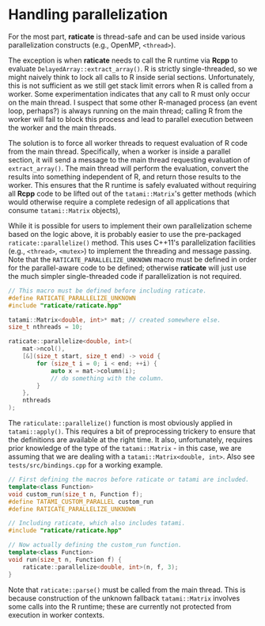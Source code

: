 # Handling parallelization

For the most part, **raticate** is thread-safe and can be used inside various parallelization constructs (e.g., OpenMP, `<thread>`).

The exception is when **raticate** needs to call the R runtime via **Rcpp** to evaluate `DelayedArray::extract_array()`.
R is strictly single-threaded, so we might naively think to lock all calls to R inside serial sections.
Unfortunately, this is not sufficient as we still get stack limit errors when R is called from a worker.
Some experimentation indicates that any call to R must only occur on the main thread.
I suspect that some other R-managed process (an event loop, perhaps?) is always running on the main thread;
calling R from the worker will fail to block this process and lead to parallel execution between the worker and the main threads.

The solution is to force all worker threads to request evaluation of R code from the main thread.
Specifically, when a worker is inside a parallel section, it will send a message to the main thread requesting evaluation of `extract_array()`.
The main thread will perform the evaluation, convert the results into something independent of R, and return those results to the worker.
This ensures that the R runtime is safely evaluated without requiring all **Rcpp** code to be lifted out of the `tatami::Matrix`'s getter methods
(which would otherwise require a complete redesign of all applications that consume `tatami::Matrix` objects),

While it is possible for users to implement their own parallelization scheme based on the logic above, it is probably easier to use the pre-packaged `raticate::parallelize()` method.
This uses C++11's parallelization facilities (e.g., `<thread>`, `<mutex>`) to implement the threading and message passing.
Note that the `RATICATE_PARALLELIZE_UNKNOWN` macro must be defined in order for the parallel-aware code to be defined;
otherwise **raticate** will just use the much simpler single-threaded code if parallelization is not required.

```cpp
// This macro must be defined before including raticate.
#define RATICATE_PARALLELIZE_UNKNOWN
#include "raticate/raticate.hpp"

tatami::Matrix<double, int>* mat; // created somewhere else.
size_t nthreads = 10;

raticate::parallelize<double, int>(
    mat->ncol(), 
    [&](size_t start, size_t end) -> void {
        for (size_t i = 0; i < end; ++i) {
            auto x = mat->column(i);
            // do something with the column.
        }
    }, 
    nthreads
);
```

The `raticulate::parallelize()` function is most obviously applied in `tatami::apply()`.
This requires a bit of preprocessing trickery to ensure that the definitions are available at the right time.
It also, unfortunately, requires prior knowledge of the type of the `tatami::Matrix` - in this case, we are assuming that we are dealing with a `tatami::Matrix<double, int>`.
Also see `tests/src/bindings.cpp` for a working example.

```cpp
// First defining the macros before raticate or tatami are included.
template<class Function> 
void custom_run(size_t n, Function f);
#define TATAMI_CUSTOM_PARALLEL custom_run
#define RATICATE_PARALLELIZE_UNKNOWN

// Including raticate, which also includes tatami.
#include "raticate/raticate.hpp"

// Now actually defining the custom_run function.
template<class Function> 
void run(size_t n, Function f) {
    raticate::parallelize<double, int>(n, f, 3);
}
```

Note that `raticate::parse()` must be called from the main thread.
This is because construction of the unknown fallback `tatami::Matrix` involves some calls into the R runtime;
these are currently not protected from execution in worker contexts.
